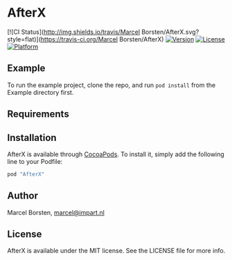 # AfterX

[![CI Status](http://img.shields.io/travis/Marcel Borsten/AfterX.svg?style=flat)](https://travis-ci.org/Marcel Borsten/AfterX)
[![Version](https://img.shields.io/cocoapods/v/AfterX.svg?style=flat)](http://cocoapods.org/pods/AfterX)
[![License](https://img.shields.io/cocoapods/l/AfterX.svg?style=flat)](http://cocoapods.org/pods/AfterX)
[![Platform](https://img.shields.io/cocoapods/p/AfterX.svg?style=flat)](http://cocoapods.org/pods/AfterX)

## Example

To run the example project, clone the repo, and run `pod install` from the Example directory first.

## Requirements

## Installation

AfterX is available through [CocoaPods](http://cocoapods.org). To install
it, simply add the following line to your Podfile:

```ruby
pod "AfterX"
```

## Author

Marcel Borsten, marcel@impart.nl

## License

AfterX is available under the MIT license. See the LICENSE file for more info.
